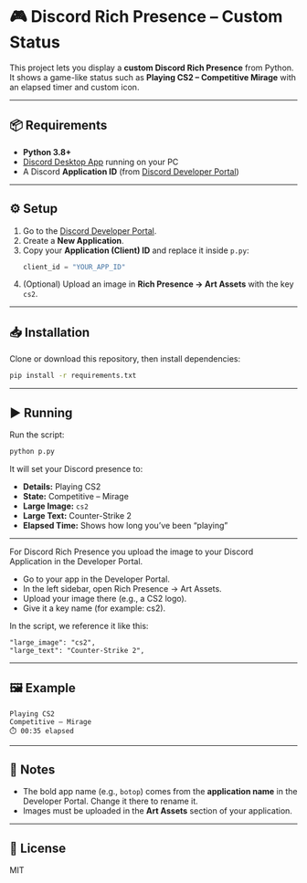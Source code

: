 # 🎮 Discord Rich Presence – Custom Status

This project lets you display a **custom Discord Rich Presence** from Python.  
It shows a game-like status such as **Playing CS2 – Competitive Mirage** with an elapsed timer and custom icon.

---

## 📦 Requirements
- **Python 3.8+**
- [Discord Desktop App](https://discord.com/download) running on your PC
- A Discord **Application ID** (from [Discord Developer Portal](https://discord.com/developers/applications))

---

## ⚙️ Setup

1. Go to the [Discord Developer Portal](https://discord.com/developers/applications).
2. Create a **New Application**.
3. Copy your **Application (Client) ID** and replace it inside `p.py`:
   ```python
   client_id = "YOUR_APP_ID"
   ```
4. (Optional) Upload an image in **Rich Presence → Art Assets** with the key `cs2`.

---

## 📥 Installation

Clone or download this repository, then install dependencies:

```bash
pip install -r requirements.txt
```

---

## ▶️ Running

Run the script:

```bash
python p.py
```

It will set your Discord presence to:

- **Details:** Playing CS2  
- **State:** Competitive – Mirage  
- **Large Image:** `cs2`  
- **Large Text:** Counter-Strike 2  
- **Elapsed Time:** Shows how long you’ve been “playing”  

---
For Discord Rich Presence you upload the image to your Discord Application in the Developer Portal.
- Go to your app in the Developer Portal.
- In the left sidebar, open Rich Presence → Art Assets.
- Upload your image there (e.g., a CS2 logo).
- Give it a key name (for example: cs2).

In the script, we reference it like this:
```
"large_image": "cs2",
"large_text": "Counter-Strike 2",
```
---

## 🖼️ Example

```
Playing CS2
Competitive – Mirage
⏱️ 00:35 elapsed
```

---

## 🔧 Notes
- The bold app name (e.g., `botop`) comes from the **application name** in the Developer Portal. Change it there to rename it.  
- Images must be uploaded in the **Art Assets** section of your application.

---

## 📜 License
MIT
